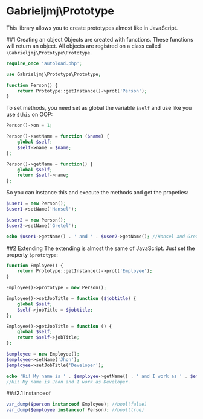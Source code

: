 Gabrieljmj\Prototype
====================
This library allows you to create prototypes almost like in JavaScript.

##1 Creating an object
Objects are created with functions. These functions will return an object. All objects are registred on a class called ```\Gabrieljmj\Prototype\Prototype```.
```php
require_once 'autoload.php';

use Gabrieljmj\Prototype\Prototype;

function Person() {
    return Prototype::getInstance()->prot('Person');
}
```
To set methods, you need set as global the variable ```$self``` and use like you use ```$this``` on OOP: 
```php
Person()->on = 1;

Person()->setName = function ($name) {
    global $self;
    $self->name = $name;
};

Person()->getName = function() {
    global $self;
    return $self->name;
};
```
So you can instance this and execute the methods and get the propeties:
```php
$user1 = new Person();
$user1->setName('Hansel');

$user2 = new Person();
$user2->setName('Gretel');

echo $user1->getName() . ' and ' . $user2->getName(); //Hansel and Gretel
```
##2 Extending
The extending is almost the same of JavaScript. Just set the property ```$prototype```:
```php
function Employee() {
    return Prototype::getInstance()->prot('Employee');
}

Employee()->prototype = new Person();

Employee()->setJobTitle = function ($jobtitle) {
    global $self;
    $self->jobTitle = $jobtitle;
};

Employee()->getJobTitle = function () {
    global $self;
    return $self->jobTitle;
};

$employee = new Employee();
$employee->setName('Jhon');
$employee->setJobTitle('Developer');

echo 'Hi! My name is ' . $employee->getName() . ' and I work as ' . $employee->getJobTitle() . '.';
//Hi! My name is Jhon and I work as Developer.
```
###2.1 Instanceof
```php
var_dump($person instanceof Employee); //bool(false)
var_dump($employee instanceof Person); //bool(true)
```